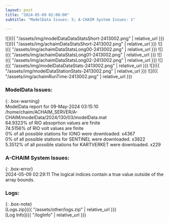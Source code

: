 ```yaml
---
layout: post
title: "2024-05-09 02:00:00"
subtitle: "ModelData Issues: 5; A-CHAIM System Issues: 1"

---
```


![]({{ "/assets/img/modelDataDataStatsShort-2413002.png" | relative_url }})
![]({{ "/assets/img/achaimDataStatsShort-2413002.png" | relative_url }})
![]({{ "/assets/img/achaimDataStatsLong00-2413002.png" | relative_url }})
![]({{ "/assets/img/achaimDataStatsLong01-2413002.png" | relative_url }})
![]({{ "/assets/img/achaimDataStatsLong02-2413002.png" | relative_url }})
![]({{ "/assets/img/modelDataDataStats-2413002.png" | relative_url }})
![]({{ "/assets/img/modelDataStationStats-2413002.png" | relative_url }})
![]({{ "/assets/img/achaimRunTime-2413002.png" | relative_url }})


### ModelData Issues:  
  
{: .box-warning}  
 ModelData report for 09-May-2024 03:15:10   
 /home/chaim/ACHAIM_SERVER/A-CHAIM/modelData/2024/130/03/modelData.mat   
 64.9323% of RIO absoprtion values are finite   
 74.5156% of RIO volt values are finite   
 0% of all possible stations for IONO were downloaded. x4367   
 0% of all possible stations for SENTINEL were downloaded. x3822   
 5.3512% of all possible stations for KARTVERKET were downloaded. x229   
  
### A-CHAIM System Issues:  
  
{: .box-error}  
2024-05-09 02:29:11 The logical indices contain a true value outside of the array bounds.  

### Logs:  
  
{: .box-note}  
[Logs.zip]({{ "/assets/other/logs.zip" | relative_url }})  
[Log Info]({{ "/logInfo" | relative_url }})  
